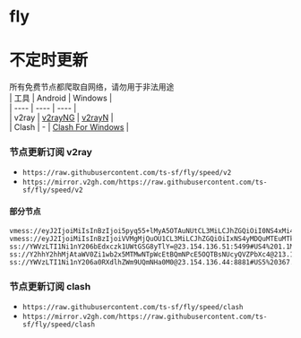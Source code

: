 # fly
# 不定时更新
所有免费节点都爬取自网络，请勿用于非法用途  
|  工具  | Android  | Windows  |  
|  ----  | ----   | ----  |  
| v2ray  | [v2rayNG](https://github.com/2dust/v2rayNG/releases) | [v2rayN](https://github.com/2dust/v2rayN/releases) |  
| Clash  | - | [Clash For Windows](https://github.com/2dust/clashN/releases) | 
  
### 节点更新订阅  v2ray
- `https://raw.githubusercontent.com/ts-sf/fly/speed/v2`  
- `https://mirror.v2gh.com/https://raw.githubusercontent.com/ts-sf/fly/speed/v2`  

#### 部分节点  
``` 
vmess://eyJ2IjoiMiIsInBzIjoi5pyq55+lMyA5OTAuNUtCL3MiLCJhZGQiOiI0NS4xMi4xMzMuNDMiLCJwb3J0IjoiMjg0NDQiLCJpZCI6IjFiZThlZGRiLTRmOGMtNDVkMC1iMmExLWU1MzhlYjNhYmQzOSIsImFpZCI6IjAiLCJzY3kiOiJhdXRvIiwibmV0IjoidGNwIiwidHlwZSI6IiIsImhvc3QiOiIiLCJwYXRoIjoiIiwidGxzIjoiIiwic25pIjoiIiwidGVzdF9uYW1lIjoiMyJ9
vmess://eyJ2IjoiMiIsInBzIjoiVVMgMjQuOU1CL3MiLCJhZGQiOiIxNS4yMDQuMTEuMTkwIiwicG9ydCI6IjE1MzYxIiwiaWQiOiI1ZDdiZjllMy00MTVjLTQwZjMtYzY2ZC1hNTRlYTBmZDg2MGUiLCJhaWQiOiIwIiwic2N5IjoiYXV0byIsIm5ldCI6InRjcCIsInR5cGUiOiJub25lIiwiaG9zdCI6IiIsInBhdGgiOiIiLCJ0bHMiOiIiLCJzbmkiOiIiLCJ0ZXN0X25hbWUiOiJVUyJ9
ss://YWVzLTI1Ni1nY206bEdxczk1UWtGSG8yTlY=@23.154.136.51:5499#US4%201.1MB%2Fs
ss://Y2hhY2hhMjAtaWV0Zi1wb2x5MTMwNTpWcEtBQmNPcE5OQTBsNUcyQVZPbXc4@213.109.147.242:62685#%E6%9C%AA%E7%9F%A520%201.3MB%2Fs
ss://YWVzLTI1Ni1nY206a0RXdlhZWm9UQmNHa0M0@23.154.136.44:8881#US5%20367.0KB%2Fs
```
### 节点更新订阅  clash
- `https://raw.githubusercontent.com/ts-sf/fly/speed/clash`  
- `https://mirror.v2gh.com/https://raw.githubusercontent.com/ts-sf/fly/speed/clash`  


